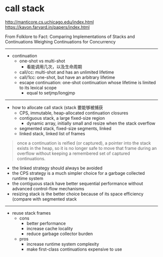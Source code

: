 # call stack

http://manticore.cs.uchicago.edu/index.html
https://kavon.farvard.in/papers/index.html

From Folklore to Fact: Comparing Implementations of Stacks and Continuations
Weighing Continuations for Concurrency

---

- continuation
    - one-shot vs multi-shot
        - 看能调用几次，以及生命周期
    - call/cc: multi-shot and has an unlimited lifetime
    - call/1cc: one-shot, but have an arbitrary lifetime
    - escape continuation: one-shot continuation whose lifetime is limited to its lexical scope
        - equal to setjmp/longjmp

---

- how to allocate call stack (stack 要能够被捕获
    - CPS, immutable, heap-allocated continuation closures
    - contiguous stack, a large fixed-size region
        - dynamic array, initially small and resize when the stack overflow
    - segmented stack, fixed-size segments, linked
    - linked stack, linked list of frames

> once a continuation is reified (or captured), a pointer into the stack exists
> in the heap, so it is no longer safe to move that frame during an overflow
> without keeping a remembered set of captured continuations.

- the linked strategy should always be avoided
- the CPS strategy is a much simpler choice for a garbage collected runtime system
- the contiguous stack have better sequential performance without advanced control-flow mechanisms
- resizing stack is the better choice because of its space efficiency (compare with segmented stack

---

- reuse stack frames
    - cons
        - better performance
        - increase cache locality
        - reduce garbage collector burden
    - pros
        - increase runtime system complexity
        - make first-class continuations expensive to use

